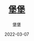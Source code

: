 ---
title: '堡堡'
author: '堡堡'
date: '2022-03-07'
content: '<p>堡堡堡堡堡</p>
<img src="https://raw.githubusercontent.com/Yhuang4881/cms-content-stage/main/content/resources/images/1646623908044-1907-858-1.%E5%8F%B0%E5%8D%97%E5%AE%98%E7%94%B0%E8%81%B7%E8%A8%93%E4%B8%AD%E5%BF%83.jpg" alt="1646623908044-1907-858-1.台南官田職訓中心" style="height: auto;width: auto"/>
<p></p>
'
---